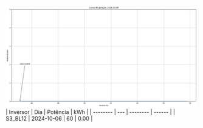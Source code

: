 ![My Image](06_10_2024-S3_BL12.png)
| Inversor | Dia | Potência | kWh    |
| -------- | --- | -------- | ------ |
| S3_BL12       | 2024-10-06  | 60       | 0.00 |